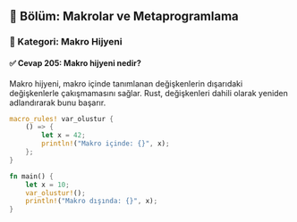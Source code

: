 ## 📘 Bölüm: Makrolar ve Metaprogramlama  
### 🔹 Kategori: Makro Hijyeni  
#### ✅ Cevap 205: Makro hijyeni nedir?

Makro hijyeni, makro içinde tanımlanan değişkenlerin dışarıdaki değişkenlerle çakışmamasını sağlar. Rust, değişkenleri dahili olarak yeniden adlandırarak bunu başarır.

```rust
macro_rules! var_olustur {
    () => {
        let x = 42;
        println!("Makro içinde: {}", x);
    };
}

fn main() {
    let x = 10;
    var_olustur!();
    println!("Makro dışında: {}", x);
}
```
